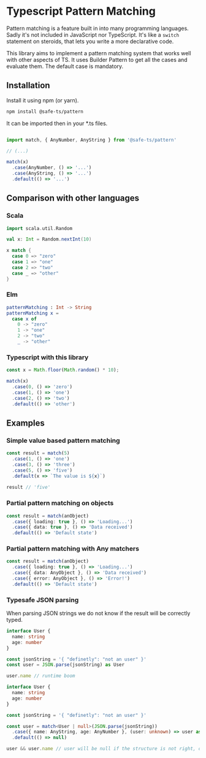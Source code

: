 # Typescript Pattern Matching

Pattern matching is a feature built in into many programming languages. Sadly it's not included in JavaScript nor TypeScript. It's like a `switch` statement on steroids, that lets you write a more declarative code.

This library aims to implement a pattern matching system that works well with other aspects of TS. It uses Builder Pattern to get all the cases and evaluate them.
The default case is mandatory.

## Installation

Install it using npm (or yarn).

```bash
npm install @safe-ts/pattern
```

It can be imported then in your *.ts files.

```typescript

import match, { AnyNumber, AnyString } from '@safe-ts/pattern'

// (...)

match(x)
  .case(AnyNumber, () => '...')
  .case(AnyString, () => '...')
  .default(() => '...')

```
## Comparison with other languages
### Scala
```scala
import scala.util.Random

val x: Int = Random.nextInt(10)

x match {
  case 0 => "zero"
  case 1 => "one"
  case 2 => "two"
  case _ => "other"
}
```
### Elm
```elm
patternMatching : Int -> String
patternMatching x =
  case x of
    0 -> "zero"
    1 -> "one"
    2 -> "two"
    _ -> "other"
```
### Typescript with this library
```typescript
const x = Math.floor(Math.random() * 10);

match(x)
  .case(0, () => 'zero')
  .case(1, () => 'one')
  .case(2, () => 'two')
  .default(() => 'other')
```

## Examples

### Simple value based pattern matching
```typescript
const result = match(5)
  .case(1, () => 'one')
  .case(3, () => 'three')
  .case(5, () => 'five')
  .default(x => `The value is ${x}`)
  
result // 'five'
```

### Partial pattern matching on objects
```typescript
const result = match(anObject)
  .case({ loading: true }, () => 'Loading...')
  .case({ data: true }, () => 'Data received')
  .default(() => 'Default state')
```

### Partial pattern matching with Any matchers
```typescript
const result = match(anObject)
  .case({ loading: true }, () => 'Loading...')
  .case({ data: AnyObject }, () => 'Data received')
  .case({ error: AnyObject }, () => 'Error!')
  .default(() => 'Default state')
```

### Typesafe JSON parsing

When parsing JSON strings we do not know if the result will be correctly typed.

```typescript
interface User {
  name: string
  age: number
}

const jsonString = '{ "definetly": "not an user" }'
const user = JSON.parse(jsonString) as User

user.name // runtime boom
```

```typescript
interface User {
  name: string
  age: number
}

const jsonString = '{ "definetly": "not an user" }'

const user = match<User | null>(JSON.parse(jsonString))
  .case({ name: AnyString, age: AnyNumber }, (user: unknown) => user as User)
  .default(() => null)

user && user.name // user will be null if the structure is not right, otherwise it's always guaranteed to be of User type.
```
